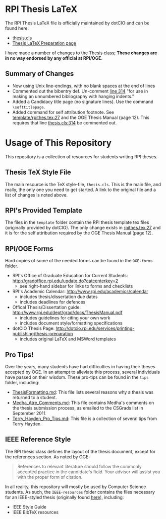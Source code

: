 RPI Thesis LaTeX
================

The RPI Thesis LaTeX file is officially maintained by dotCIO and can be found here:

- [thesis.cls](http://www.rpi.edu/dept/arc/docs/latex-thesis/thesis.cls)
- [Thesis LaTeX Preparation page](http://www.rpi.edu/dept/arc/docs/latex-thesis/thesis.cls)

I have made a number of changes to the Thesis class;
**These changes are in no way endorsed by any official at RPI/OGE.**

## Summary of Changes

- Now using Unix line-endings, with no blank spaces at the end of lines
- Commented out the bibentry def.
  Un-comment [line 314](https://github.com/gonsie/rpi-latex-thesis/blob/master/thesis.cls#L314) "for use in making an unnumbered bibliography with hanging indents."
- Added a Candidacy title page (no signature lines).
  Use the command `\softtitlepage`.
- Added command for self attribution footnote. See [template/rpithes.tex:27](https://github.com/gonsie/rpi-latex-thesis/blob/master/template/rpithes.tex#L27) and the OGE Thesis Manual (page 12).
  This requires that line [thesis.cls:314](https://github.com/gonsie/rpi-latex-thesis/blob/master/thesis.cls#L314) be commented out.

# Usage of This Repository

This repository is a collection of resources for students writing RPI theses.

## Thesis TeX Style File

The main resource is the TeX style-file, `thesis.cls`.
This is the main file, and really, the only one you need to get started.
A link to the original file and a list of changes is noted above.

## RPI's Provided Template

The files in the `template` folder contain the RPI thesis template tex files (originally provided by dotCIO).
The only change exists in [rpithes.tex:27](https://github.com/gonsie/rpi-latex-thesis/blob/master/template/rpithes.tex#L27) and it is for the self attribution required by the OGE Thesis Manual (page 12).

## RPI/OGE Forms

Hard copies of some of the needed forms can be found in the `OGE-forms` folder.

- RPI's Office of Graduate Education for Current Students: http://gradoffice.rpi.edu/update.do?catcenterkey=2
  - see right-hand sidebar for links to forms and checklists
- RPI's Academic Calendar: http://www.rpi.edu/academics/calendar
  - includes thesis/dissertation due dates
  - includes deadlines for defences
- Offical Thesis/Dissertation guide: http://www.rpi.edu/dept/grad/docs/ThesisManual.pdf
  - includes guidelines for citing your own work
  - includes document style/formatting specifications
- dotCIO Thesis Page: http://dotcio.rpi.edu/services/printing-publishing/thesis-preparation
  - includes original LaTeX and MSWord templates

## Pro Tips!

Over the years, many students have had difficulties in having their theses accepted by OGE.
In an attempt to alleviate this process, several individuals have passed on their wisdom.
These pro-tips can be found in the `tips` folder, including:

- [ThesisFormatting.md](https://github.com/gonsie/rpi-latex-thesis/blob/master/tips/ThesisFormatting.md): This file lists several reasons why a thesis was returned to a student.
- [Medha_Atre_Comments.md](https://github.com/gonsie/rpi-latex-thesis/blob/master/tips/Medha_Atre_Comments.md): This file contains Medha's comments on the thesis submission process, as emailed to the CSGrads list in September 2011.
- [Terry_Hayden_Pro_Tips.md](https://github.com/gonsie/rpi-latex-thesis/blob/master/tips/Terry_Hayden_Pro_Tips.md): This file is a collection of several tips from Terry Hayden.

## IEEE Reference Style

The RPI thesis class defines the layout of the thesis document, except for the references section.
As noted by OGE:

> References to relevant literature should follow the commonly accepted practice in the candidate's field.
> Your advisor will assist you with the proper form of citation.

In all reality, this repository will mostly be used by Computer Science students.
As such, the `IEEE-resources` folder contains the files necessary for an IEEE-styled thesis (originally found [here](http://www.ieee.org/conferences_events/conferences/publishing/templates.html)), including:

- IEEE Style Guide
- IEEE BibTeX resources 
